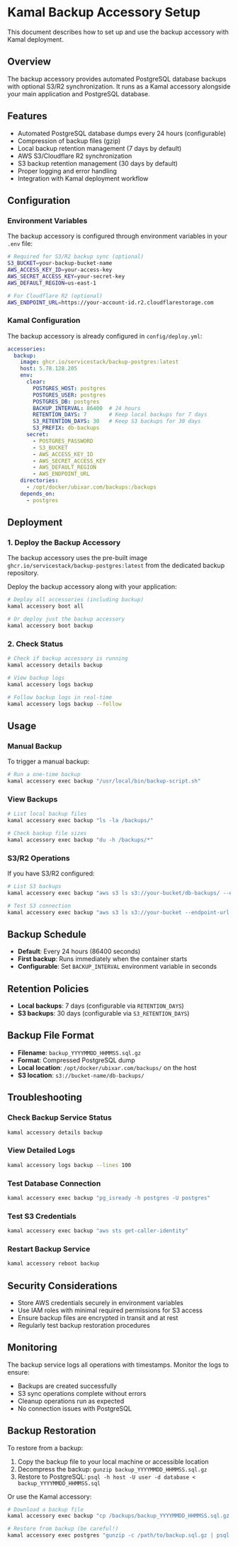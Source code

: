 # Kamal Backup Accessory Setup

This document describes how to set up and use the backup accessory with Kamal deployment.

## Overview

The backup accessory provides automated PostgreSQL database backups with optional S3/R2 synchronization. It runs as a Kamal accessory alongside your main application and PostgreSQL database.

## Features

- Automated PostgreSQL database dumps every 24 hours (configurable)
- Compression of backup files (gzip)
- Local backup retention management (7 days by default)
- AWS S3/Cloudflare R2 synchronization
- S3 backup retention management (30 days by default)
- Proper logging and error handling
- Integration with Kamal deployment workflow

## Configuration

### Environment Variables

The backup accessory is configured through environment variables in your `.env` file:

```bash
# Required for S3/R2 backup sync (optional)
S3_BUCKET=your-backup-bucket-name
AWS_ACCESS_KEY_ID=your-access-key
AWS_SECRET_ACCESS_KEY=your-secret-key
AWS_DEFAULT_REGION=us-east-1

# For Cloudflare R2 (optional)
AWS_ENDPOINT_URL=https://your-account-id.r2.cloudflarestorage.com
```

### Kamal Configuration

The backup accessory is already configured in `config/deploy.yml`:

```yaml
accessories:
  backup:
    image: ghcr.io/servicestack/backup-postgres:latest
    host: 5.78.128.205
    env:
      clear:
        POSTGRES_HOST: postgres
        POSTGRES_USER: postgres
        POSTGRES_DB: postgres
        BACKUP_INTERVAL: 86400  # 24 hours
        RETENTION_DAYS: 7       # Keep local backups for 7 days
        S3_RETENTION_DAYS: 30   # Keep S3 backups for 30 days
        S3_PREFIX: db-backups
      secret:
        - POSTGRES_PASSWORD
        - S3_BUCKET
        - AWS_ACCESS_KEY_ID
        - AWS_SECRET_ACCESS_KEY
        - AWS_DEFAULT_REGION
        - AWS_ENDPOINT_URL
    directories:
      - /opt/docker/ubixar.com/backups:/backups
    depends_on:
      - postgres
```

## Deployment

### 1. Deploy the Backup Accessory

The backup accessory uses the pre-built image `ghcr.io/servicestack/backup-postgres:latest` from the dedicated backup repository.

Deploy the backup accessory along with your application:

```bash
# Deploy all accessories (including backup)
kamal accessory boot all

# Or deploy just the backup accessory
kamal accessory boot backup
```

### 2. Check Status

```bash
# Check if backup accessory is running
kamal accessory details backup

# View backup logs
kamal accessory logs backup

# Follow backup logs in real-time
kamal accessory logs backup --follow
```

## Usage

### Manual Backup

To trigger a manual backup:

```bash
# Run a one-time backup
kamal accessory exec backup "/usr/local/bin/backup-script.sh"
```

### View Backups

```bash
# List local backup files
kamal accessory exec backup "ls -la /backups/"

# Check backup file sizes
kamal accessory exec backup "du -h /backups/*"
```

### S3/R2 Operations

If you have S3/R2 configured:

```bash
# List S3 backups
kamal accessory exec backup "aws s3 ls s3://your-bucket/db-backups/ --endpoint-url https://your-endpoint"

# Test S3 connection
kamal accessory exec backup "aws s3 ls s3://your-bucket --endpoint-url https://your-endpoint"
```

## Backup Schedule

- **Default**: Every 24 hours (86400 seconds)
- **First backup**: Runs immediately when the container starts
- **Configurable**: Set `BACKUP_INTERVAL` environment variable in seconds

## Retention Policies

- **Local backups**: 7 days (configurable via `RETENTION_DAYS`)
- **S3 backups**: 30 days (configurable via `S3_RETENTION_DAYS`)

## Backup File Format

- **Filename**: `backup_YYYYMMDD_HHMMSS.sql.gz`
- **Format**: Compressed PostgreSQL dump
- **Local location**: `/opt/docker/ubixar.com/backups/` on the host
- **S3 location**: `s3://bucket-name/db-backups/`

## Troubleshooting

### Check Backup Service Status

```bash
kamal accessory details backup
```

### View Detailed Logs

```bash
kamal accessory logs backup --lines 100
```

### Test Database Connection

```bash
kamal accessory exec backup "pg_isready -h postgres -U postgres"
```

### Test S3 Credentials

```bash
kamal accessory exec backup "aws sts get-caller-identity"
```

### Restart Backup Service

```bash
kamal accessory reboot backup
```

## Security Considerations

- Store AWS credentials securely in environment variables
- Use IAM roles with minimal required permissions for S3 access
- Ensure backup files are encrypted in transit and at rest
- Regularly test backup restoration procedures

## Monitoring

The backup service logs all operations with timestamps. Monitor the logs to ensure:
- Backups are created successfully
- S3 sync operations complete without errors
- Cleanup operations run as expected
- No connection issues with PostgreSQL

## Backup Restoration

To restore from a backup:

1. Copy the backup file to your local machine or accessible location
2. Decompress the backup: `gunzip backup_YYYYMMDD_HHMMSS.sql.gz`
3. Restore to PostgreSQL: `psql -h host -U user -d database < backup_YYYYMMDD_HHMMSS.sql`

Or use the Kamal accessory:

```bash
# Download a backup file
kamal accessory exec backup "cp /backups/backup_YYYYMMDD_HHMMSS.sql.gz /tmp/"

# Restore from backup (be careful!)
kamal accessory exec postgres "gunzip -c /path/to/backup.sql.gz | psql -U postgres -d postgres"
```
